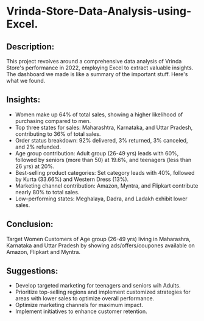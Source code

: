 # Vrinda-Store-Data-Analysis-using-Excel.
## Description:
This project revolves around a comprehensive data analysis of Vrinda Store's performance in 2022, employing Excel to extract valuable insights. The dashboard we made is like a summary of the important stuff. Here's what we found.

## Insights:
- Women make up 64% of total sales, showing a higher likelihood of purchasing compared to men.
- Top three states for sales: Maharashtra, Karnataka, and Uttar Pradesh, contributing to 36% of total sales.
- Order status breakdown: 92% delivered, 3% returned, 3% canceled, and 2% refunded.
- Age group contribution: Adult group (26-49 yrs) leads with 60%, followed by seniors (more than 50) at 19.6%, and teenagers 
  (less than 26 yrs) at 20%.
- Best-selling product categories: Set category leads with 40%, followed by Kurta (33.66%) and Western Dress (13%).
- Marketing channel contribution: Amazon, Myntra, and Flipkart contribute nearly 80% to total sales.
- Low-performing states: Meghalaya, Dadra, and Ladakh exhibit lower sales.

## Conclusion:
Target Women Customers of Age group (26-49 yrs) living in Maharashra, Karnataka and Uttar Pradesh by showing ads/offers/coupones available on Amazon, Flipkart and Myntra.

## Suggestions:
- Develop targeted marketing for teenagers and seniors wih Adults.
- Prioritize top-selling regions and implement customized strategies for areas with lower sales to optimize overall performance.
- Optimize marketing channels for maximum impact.
- Implement initiatives to enhance customer retention.
